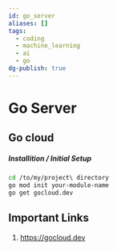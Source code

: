 ```yaml
---
id: go_server
aliases: []
tags:
  - coding
  - machine_learning
  - ai
  - go
dg-publish: true
---
```

# Go Server

## Go cloud

##### Installition / Initial Setup

```bash
cd /to/my/project\ directory
go mod init your-module-name
go get gocloud.dev

```

## Important Links

1. https://gocloud.dev
